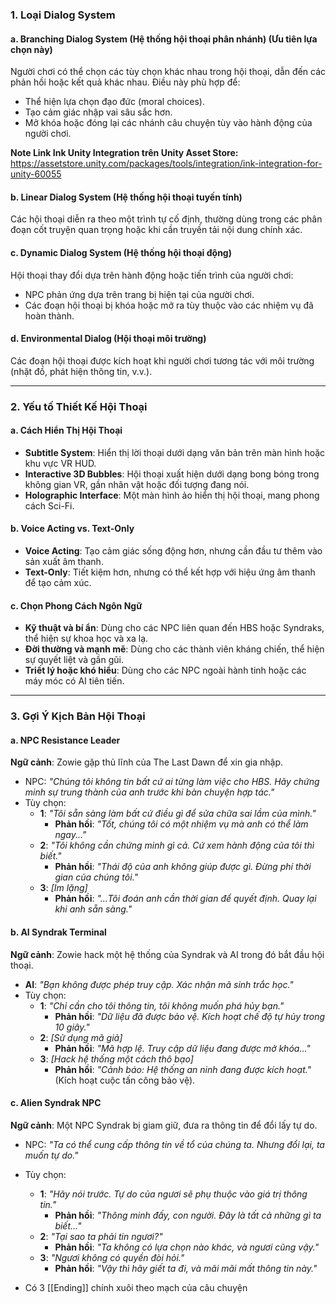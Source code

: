 ### **1. Loại Dialog System**

#### a. **Branching Dialog System (Hệ thống hội thoại phân nhánh)** (Ưu tiên lựa chọn này) 

Người chơi có thể chọn các tùy chọn khác nhau trong hội thoại, dẫn đến các phản hồi hoặc kết quả khác nhau. Điều này phù hợp để:

- Thể hiện lựa chọn đạo đức (moral choices).
- Tạo cảm giác nhập vai sâu sắc hơn.
- Mở khóa hoặc đóng lại các nhánh câu chuyện tùy vào hành động của người chơi.

 **Note Link Ink Unity Integration trên Unity Asset Store:** https://assetstore.unity.com/packages/tools/integration/ink-integration-for-unity-60055 
#### b. **Linear Dialog System (Hệ thống hội thoại tuyến tính)**

Các hội thoại diễn ra theo một trình tự cố định, thường dùng trong các phân đoạn cốt truyện quan trọng hoặc khi cần truyền tải nội dung chính xác.

#### c. **Dynamic Dialog System (Hệ thống hội thoại động)**

Hội thoại thay đổi dựa trên hành động hoặc tiến trình của người chơi:

- NPC phản ứng dựa trên trang bị hiện tại của người chơi.
- Các đoạn hội thoại bị khóa hoặc mở ra tùy thuộc vào các nhiệm vụ đã hoàn thành.

#### d. **Environmental Dialog (Hội thoại môi trường)**

Các đoạn hội thoại được kích hoạt khi người chơi tương tác với môi trường (nhặt đồ, phát hiện thông tin, v.v.).

---

### **2. Yếu tố Thiết Kế Hội Thoại**

#### a. **Cách Hiển Thị Hội Thoại**

- **Subtitle System**: Hiển thị lời thoại dưới dạng văn bản trên màn hình hoặc khu vực VR HUD.
- **Interactive 3D Bubbles**: Hội thoại xuất hiện dưới dạng bong bóng trong không gian VR, gần nhân vật hoặc đối tượng đang nói.
- **Holographic Interface**: Một màn hình ảo hiển thị hội thoại, mang phong cách Sci-Fi.

#### b. **Voice Acting vs. Text-Only**

- **Voice Acting**: Tạo cảm giác sống động hơn, nhưng cần đầu tư thêm vào sản xuất âm thanh.
- **Text-Only**: Tiết kiệm hơn, nhưng có thể kết hợp với hiệu ứng âm thanh để tạo cảm xúc.

#### c. **Chọn Phong Cách Ngôn Ngữ**

- **Kỹ thuật và bí ẩn**: Dùng cho các NPC liên quan đến HBS hoặc Syndraks, thể hiện sự khoa học và xa lạ.
- **Đời thường và mạnh mẽ**: Dùng cho các thành viên kháng chiến, thể hiện sự quyết liệt và gần gũi.
- **Triết lý hoặc khó hiểu**: Dùng cho các NPC ngoài hành tinh hoặc các máy móc có AI tiên tiến.

---

### **3. Gợi Ý Kịch Bản Hội Thoại**

#### a. **NPC Resistance Leader**

**Ngữ cảnh**: Zowie gặp thủ lĩnh của The Last Dawn để xin gia nhập.

- NPC: _"Chúng tôi không tin bất cứ ai từng làm việc cho HBS. Hãy chứng minh sự trung thành của anh trước khi bàn chuyện hợp tác."_
- Tùy chọn:
    - **1**: _"Tôi sẵn sàng làm bất cứ điều gì để sửa chữa sai lầm của mình."_
        - **Phản hồi**: _"Tốt, chúng tôi có một nhiệm vụ mà anh có thể làm ngay..."_
    - **2**: _"Tôi không cần chứng minh gì cả. Cứ xem hành động của tôi thì biết."_
        - **Phản hồi**: _"Thái độ của anh không giúp được gì. Đừng phí thời gian của chúng tôi."_
    - **3**: _[Im lặng]_
        - **Phản hồi**: _"...Tôi đoán anh cần thời gian để quyết định. Quay lại khi anh sẵn sàng."_

#### b. **AI Syndrak Terminal**

**Ngữ cảnh**: Zowie hack một hệ thống của Syndrak và AI trong đó bắt đầu hội thoại.

- **AI**: _"Bạn không được phép truy cập. Xác nhận mã sinh trắc học."_
- Tùy chọn:
    - **1**: _"Chỉ cần cho tôi thông tin, tôi không muốn phá hủy bạn."_
        - **Phản hồi**: _"Dữ liệu đã được bảo vệ. Kích hoạt chế độ tự hủy trong 10 giây."_
    - **2**: _[Sử dụng mã giả]_
        - **Phản hồi**: _"Mã hợp lệ. Truy cập dữ liệu đang được mở khóa..."_
    - **3**: _[Hack hệ thống một cách thô bạo]_
        - **Phản hồi**: _"Cảnh báo: Hệ thống an ninh đang được kích hoạt."_ (Kích hoạt cuộc tấn công bảo vệ).

#### c. **Alien Syndrak NPC**

**Ngữ cảnh**: Một NPC Syndrak bị giam giữ, đưa ra thông tin để đổi lấy tự do.

- NPC: _"Ta có thể cung cấp thông tin về tổ của chúng ta. Nhưng đổi lại, ta muốn tự do."_
- Tùy chọn:
    - **1**: _"Hãy nói trước. Tự do của ngươi sẽ phụ thuộc vào giá trị thông tin."_
        - **Phản hồi**: _"Thông minh đấy, con người. Đây là tất cả những gì ta biết..."_
    - **2**: _"Tại sao ta phải tin ngươi?"_
        - **Phản hồi**: _"Ta không có lựa chọn nào khác, và ngươi cũng vậy."_
    - **3**: _"Ngươi không có quyền đòi hỏi."_
        - **Phản hồi**: _"Vậy thì hãy giết ta đi, và mãi mãi mất thông tin này."_

- Có 3 [[Ending]] chính xuôi theo mạch của câu chuyện